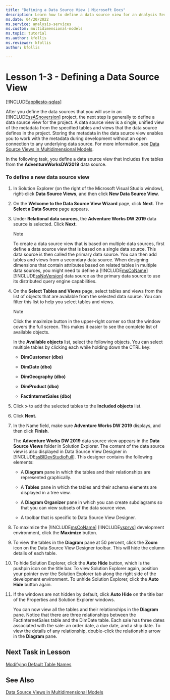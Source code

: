 ```yaml
---
title: "Defining a Data Source View | Microsoft Docs"
description: Learn how to define a data source view for an Analysis Services project.
ms.date: 04/20/2022
ms.service: analysis-services
ms.custom: multidimensional-models
ms.topic: tutorial
ms.author: kfollis
ms.reviewer: kfollis
author: kfollis

---
```

# Lesson 1-3 - Defining a Data Source View
[!INCLUDE[appliesto-sqlas](../includes/appliesto-sqlas.md)]

After you define the data sources that you will use in an [!INCLUDE[ssASnoversion](../includes/ssasnoversion-md.md)] project, the next step is generally to define a data source view for the project. A data source view is a single, unified view of the metadata from the specified tables and views that the data source defines in the project. Storing the metadata in the data source view enables you to work with the metadata during development without an open connection to any underlying data source. For more information, see [Data Source Views in Multidimensional Models](../multidimensional-models/data-source-views-in-multidimensional-models.md).  
  
In the following task, you define a data source view that includes five tables from the **AdventureWorksDW2019** data source.  
  
### To define a new data source view  
  
1.  In Solution Explorer (on the right of the Microsoft Visual Studio window), right-click **Data Source Views**, and then click **New Data Source View**.  
  
2.  On the **Welcome to the Data Source View Wizard** page, click **Next**. The **Select a Data Source** page appears.  
  
3.  Under **Relational data sources**, the **Adventure Works DW 2019** data source is selected. Click **Next**.  
  
    > [!NOTE]  
    > To create a data source view that is based on multiple data sources, first define a data source view that is based on a single data source. This data source is then called the primary data source. You can then add tables and views from a secondary data source. When designing dimensions that contain attributes based on related tables in multiple data sources, you might need to define a [!INCLUDE[msCoName](../includes/msconame-md.md)][!INCLUDE[ssNoVersion](../includes/ssnoversion-md.md)] data source as the primary data source to use its distributed query engine capabilities.  
  
4.  On the **Select Tables and Views** page, select tables and views from the list of objects that are available from the selected data source. You can filter this list to help you select tables and views.  
  
    > [!NOTE]  
    > Click the maximize button in the upper-right corner so that the window covers the full screen. This makes it easier to see the complete list of available objects.  
  
    In the **Available objects** list, select the following objects. You can select multiple tables by clicking each while holding down the CTRL key:  
  
    -   **DimCustomer (dbo)**  
  
    -   **DimDate (dbo)**  
  
    -   **DimGeography (dbo)**  
  
    -   **DimProduct (dbo)**  
  
    -   **FactInternetSales (dbo)**  
  
5.  Click **>** to add the selected tables to the **Included objects** list.  
  
6.  Click **Next.**  
  
7.  In the Name field, make sure **Adventure Works DW 2019** displays, and then click **Finish**.  
  
    The **Adventure Works DW 2019** data source view appears in the **Data Source Views** folder in Solution Explorer. The content of the data source view is also displayed in Data Source View Designer in [!INCLUDE[ssBIDevStudioFull](../includes/ssbidevstudiofull-md.md)]. This designer contains the following elements:  
  
    -   A **Diagram** pane in which the tables and their relationships are represented graphically.  
  
    -   A **Tables** pane in which the tables and their schema elements are displayed in a tree view.  
  
    -   A **Diagram Organizer** pane in which you can create subdiagrams so that you can view subsets of the data source view.  
  
    -   A toolbar that is specific to Data Source View Designer.  
  
8.  To maximize the [!INCLUDE[msCoName](../includes/msconame-md.md)] [!INCLUDE[vsprvs](../includes/vsprvs-md.md)] development environment, click the **Maximize** button.  
  
9. To view the tables in the **Diagram** pane at 50 percent, click the **Zoom** icon on the Data Source View Designer toolbar. This will hide the column details of each table.  
  
10. To hide Solution Explorer, click the **Auto Hide** button, which is the pushpin icon on the title bar. To view Solution Explorer again, position your pointer over the Solution Explorer tab along the right side of the development environment. To unhide Solution Explorer, click the **Auto Hide** button again.  
  
11. If the windows are not hidden by default, click **Auto Hide** on the title bar of the Properties and Solution Explorer windows.  
  
    You can now view all the tables and their relationships in the **Diagram** pane. Notice that there are three relationships between the FactInternetSales table and the DimDate table. Each sale has three dates associated with the sale: an order date, a due date, and a ship date. To view the details of any relationship, double-click the relationship arrow in the **Diagram** pane.  
  
## Next Task in Lesson  
[Modifying Default Table Names](lesson-1-4-modifying-default-table-names.md)  
  
## See Also  
[Data Source Views in Multidimensional Models](../multidimensional-models/data-source-views-in-multidimensional-models.md)  
  
  
  
